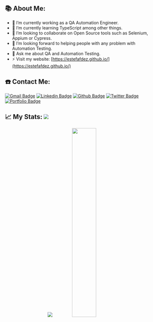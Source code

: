 ## 📚 About Me:

- 🔭 I’m currently working as a QA Automation Engineer. 
- 🌱 I’m currently learning TypeScript among other things. 
- 👯 I’m looking to collaborate on Open Source tools such as Selenium, Appium or Cypress. 
- 🤔 I’m looking forward to helping people with any problem with Automation Testing. 
- 💬 Ask me about QA and Automation Testing.
- ⚡ Visit my website: [https://estefafdez.github.io/](https://estefafdez.github.io/)

## ☎️ Contact Me:
[![Gmail Badge](https://img.shields.io/badge/-estefafdez@gmail.com-c14438?style=flat&logo=Gmail&logoColor=white&link=mailto:estefafdez@gmail.com)](mailto:estefafdez@gmail.com) 
[![Linkedin Badge](https://img.shields.io/badge/-https://www.linkedin.com/in/estefafdez/-0072b1?style=flat&logo=Linkedin&logoColor=white&link=https://www.linkedin.com/in/estefafdez/)](https://www.linkedin.com/in/estefafdez/) [
![Github Badge](https://img.shields.io/badge/-estefafdez-grey?style=flat&logo=github&logoColor=white&link=https://github.com/estefafdez/)](https://www.github.com/estefafdez/) 
[![Twitter Badge](https://img.shields.io/badge/-https://twitter.com/estefafdez-00acee?style=flat&logo=twitter&logoColor=white&link=https://twitter.com/estefafdez/)](https://twitter.com/estefafdez/) 
[![Portfolio Badge](https://img.shields.io/badge/portfolio-web-blue?style=flat&link=https://estefafdez.github.io/)](https://estefafdez.github.io/) 

## 📈 My Stats:     <a href="https://github.com/estefafdez"> <img src="https://komarev.com/ghpvc/?username=estefafdez&label=Profile+Views&color=2e8b57&style=flat" /></a>
<p align="center">
<a href="https://github.com/estefafdez">
  <img src="https://github-readme-stats.vercel.app/api?username=estefafdez&count_private=true&show_icons=true&theme=dark" /></a>
<a href="https://github.com/estefafdez/">
  <img width = "40%"src="https://github-readme-stats.vercel.app/api/top-langs/?username=estefafdez&layout=compact&theme=dark" /></a>
<p>&nbsp;</p>


